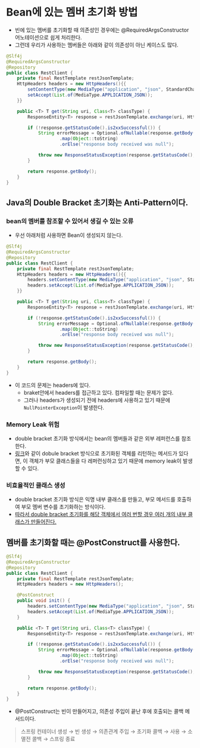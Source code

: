 # Bean에 있는 멤버 초기화 방법

- 빈에 있는 멤버를 초기화할 때 의존성인 경우에는 @RequiredArgsConstructor 어노테이션으로 쉽게 처리한다.
- 그런데 우리가 사용하는 멤버들은 아래와 같이 의존성이 아닌 케이스도 많다.

```java
@Slf4j
@RequiredArgsConstructor
@Repository
public class RestClient {
    private final RestTemplate restJsonTemplate;
    HttpHeaders headers = new HttpHeaders(){{
        setContentType(new MediaType("application", "json", StandardCharsets.UTF_8));
        setAccept(List.of(MediaType.APPLICATION_JSON));
    }}

    public <T> T get(String uri, Class<T> classType) {
        ResponseEntity<T> response = restJsonTemplate.exchange(uri, HttpMethod.GET, new HttpEntity<>(headers), classType);

        if (!response.getStatusCode().is2xxSuccessful()) {
            String errorMessage = Optional.ofNullable(response.getBody())
                    .map(Object::toString)
                    .orElse("response body received was null");

            throw new ResponseStatusException(response.getStatusCode(), errorMessage);
        }

        return response.getBody();
    }
}

```

## Java의 Double Bracket 초기화는 Anti-Pattern이다.

### bean의 멤버를 참조할 수 있어서 생길 수 있는 오류
- 우선 아래처럼 사용하면 Bean이 생성되지 않는다.

```java
@Slf4j
@RequiredArgsConstructor
@Repository
public class RestClient {
    private final RestTemplate restJsonTemplate;
    HttpHeaders headers = new HttpHeaders(){{
        headers.setContentType(new MediaType("application", "json", StandardCharsets.UTF_8));
        headers.setAccept(List.of(MediaType.APPLICATION_JSON));
    }}

    public <T> T get(String uri, Class<T> classType) {
        ResponseEntity<T> response = restJsonTemplate.exchange(uri, HttpMethod.GET, new HttpEntity<>(headers), classType);

        if (!response.getStatusCode().is2xxSuccessful()) {
            String errorMessage = Optional.ofNullable(response.getBody())
                    .map(Object::toString)
                    .orElse("response body received was null");

            throw new ResponseStatusException(response.getStatusCode(), errorMessage);
        }

        return response.getBody();
    }
}

```

- 이 코드의 문제는 headers에 있다. 
  - braket안에서 headers를 접근하고 있다. 컴파일할 때는 문제가 없다.
  - 그러나 headers가 생성되기 전에 headers에 사용하고 있기 때문에 ```NullPointerException```이 발생한다.


### Memory Leak 위험
- double bracket 초기화 방식에서는 bean의 멤버들과 같은 외부 레퍼런스를 참조한다.
- [링크](https://stackoverflow.com/questions/1958636/what-is-double-brace-initialization-in-java#:~:text=2.%20You%27re%20potentially%20creating%20a%20memory%20leak!)와 같이 dobule bracket 방식으로 초기화된 객체를 리턴하는 메서드가 있다면, 이 객체가 부모 클래스들을 다 레퍼런싱하고 있기 때문에 memory leak이 발생할 수 있다.

### 비효율적인 클래스 생성
- double bracket 초기화 방식은 익명 내부 클래스를 만들고, 부모 메서드를 호출하여 부모 멤버 변수를 초기화하는 방식이다.
- [따라서 double bracket 초기화를 해당 객체에서 여러 번할 경우 여러 개의  내부 클래스가 만들어진다.](https://stackoverflow.com/questions/1958636/what-is-double-brace-initialization-in-java#:~:text=Every%20time%20someone%20uses%20double%20brace%20initialisation%2C%20a%20kitten%20gets%20killed.)

## 멤버를 초기화할 때는 @PostConstruct를 사용한다.

```java
@Slf4j
@RequiredArgsConstructor
@Repository
public class RestClient {
    private final RestTemplate restJsonTemplate;
    HttpHeaders headers = new HttpHeaders();

    @PostConstruct
    public void init() {
        headers.setContentType(new MediaType("application", "json", StandardCharsets.UTF_8));
        headers.setAccept(List.of(MediaType.APPLICATION_JSON));
    }

    public <T> T get(String uri, Class<T> classType) {
        ResponseEntity<T> response = restJsonTemplate.exchange(uri, HttpMethod.GET, new HttpEntity<>(headers), classType);

        if (!response.getStatusCode().is2xxSuccessful()) {
            String errorMessage = Optional.ofNullable(response.getBody())
                    .map(Object::toString)
                    .orElse("response body received was null");

            throw new ResponseStatusException(response.getStatusCode(), errorMessage);
        }

        return response.getBody();
    }
}
```

- @PostConstruct는 빈이 만들어지고, 의존성 주입이 끝난 후에 호출되는 콜백 메서드이다.

> 스프링 컨테이너 생성 → 빈 생성 → 의존관계 주입 → 초기화 콜백 → 사용 → 소멸전 콜백 → 스프링 종료
